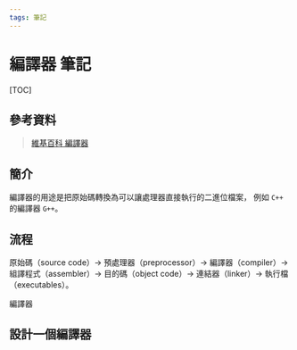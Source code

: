 ```yaml
---
tags: 筆記
---
```


# 編譯器 筆記

[TOC]

## 參考資料

> [維基百科 編譯器](https://zh.wikipedia.org/zh-tw/編譯器)

## 簡介

編譯器的用途是把原始碼轉換為可以讓處理器直接執行的二進位檔案，
例如 `C++` 的編譯器 `G++`。

## 流程

原始碼（source code）→
預處理器（preprocessor）→
編譯器（compiler）→
組譯程式（assembler）→
目的碼（object code）→
連結器（linker）→
執行檔（executables）。

編譯器

## 設計一個編譯器

<!-- 未完成 -->